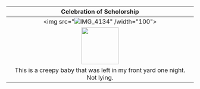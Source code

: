 |                    Celebration of Scholorship                              |
| :------------------------------------------------------------------------: |
|  <img src="![IMG_4134](https://github.com/user-attachments/assets/ea099732-ce88-47b5-a538-984add01575e)" /width="100">|
|  <img src="![IMG_4136](https://github.com/user-attachments/assets/3feaa2ae-2ec3-46a5-b9fa-9b0960ff42d7) " width="100">|
| This is a creepy baby that was left in my front yard one night. Not lying. |
